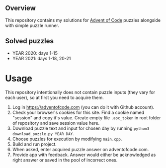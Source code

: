 ## Overview

This repository contains my solutions for [Advent of Code](https://adventofcode.com/) puzzles alongside with simple puzzle runner.

## Solved puzzles
- YEAR 2020: days 1-15
- YEAR 2021: days 1-18, 20-21

# Usage
This repository intentionally does not contain puzzle inputs (they vary for each user), so at first you need to acquire them.
1. Log in https://adventofcode.com (you can do it with Github account).
2. Check your browser's cookies for this site. Find a cookie named "session" and copy it's value. Create empty file `.aoc_token` in root folder of repository and save session value here.
3. Download puzzle text and input for chosen day by running `python3 download_puzzle.py YEAR DAY`.
4. Choose puzzles for execution by modifying `main.cpp`.
5. Build and run project.
6. When asked, enter acquired puzzle answer on adventofcode.com.
7. Provide app with feedback. Answer would either be acknowledged as right answer or saved in the pool of incorrect ones.


